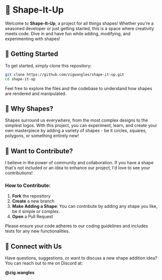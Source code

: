 # 🎨 Shape-It-Up

Welcome to **Shape-It-Up**, a project for all things shapes! Whether you're a seasoned developer or just getting started, this is a space where creativity meets code. Dive in and have fun while adding, modifying, and experimenting with shapes!

## 🚀 Getting Started

To get started, simply clone this repository:

```bash
git clone https://github.com/zigwangles/shape-it-up.git
cd shape-it-up
```

Feel free to explore the files and the codebase to understand how shapes are rendered and manipulated.

## 🤔 Why Shapes?

Shapes surround us everywhere, from the most complex designs to the simplest logos. With this project, you can experiment, learn, and create your own masterpiece by adding a variety of shapes - be it circles, squares, polygons, or something entirely new!

## 🌟 Want to Contribute?

I believe in the power of community and collaboration. If you have a shape that's not included or an idea to enhance our project, I'd love to see your contributions!

### How to Contribute:

1. **Fork** the repository
2. **Create** a new branch
3. **Make Adding a Shape**: You can contribute by adding any shape you like, be it simple or complex. 
4. **Open** a Pull Request

Please ensure your code adheres to our coding guidelines and includes tests for any new functionalities.

## 💬 Connect with Us

Have questions, suggestions, or want to discuss a new shape addition idea? You can reach out to me on Discord at: 

**@zig.wangles** 
